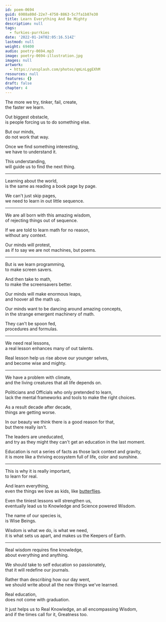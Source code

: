 ```yaml
---
id: poem-0694
guid: 6988a80d-22e7-4758-8863-5c7fa1b87e30
title: Learn Everything And Be Mighty
description: null
tags:
  - furkies-purrkies
date: '2022-01-24T02:05:16.514Z'
lastmod: null
weight: 69400
audio: poetry-0694.mp3
image: poetry-0694-illustration.jpg
images: null
artwork:
  - https://unsplash.com/photos/qmLnLggEXhM
resources: null
features: {}
draft: false
chapter: 4
---
```


The more we try, tinker, fail, create,\
the faster we learn.

Out biggest obstacle,\
is people forcing us to do something else.

But our minds,\
do not work that way.

Once we find something interesting,\
we have to understand it.

This understanding,\
will guide us to find the next thing.

---

Learning about the world,\
is the same as reading a book page by page.

We can't just skip pages,\
we need to learn in out little sequence.

---

We are all born with this amazing wisdom,\
of rejecting things out of sequence.

If we are told to learn math for no reason,\
without any context.

Our minds will protest,\
as if to say we are not machines, but poems.

---

But is we learn programming,\
to make screen savers.

And then take to math,\
to make the screensavers better.

Our minds will make enormous leaps,\
and hoover all the math up.

Our minds want to be dancing around amazing concepts,\
in the strange emergent machinery of math.

They can't be spoon fed,\
procedures and formulas.

---

We need real lessons,\
a real lesson enhances many of out talents.

Real lesson help us rise above our younger selves,\
and become wise and mighty.

---

We have a problem with climate,\
and the living creatures that all life depends on.

Politicians and Officials who only pretended to learn,\
lack the mental frameworks and tools to make the right choices.

As a result decade after decade,\
things are getting worse.

In our beauty we think there is a good reason for that,\
but there really isn't.

The leaders are uneducated,\
and try as they might they can't get an education in the last moment.

Education is not a series of facts as those lack context and gravity,\
it is more like a thriving ecosystem full of life, color and sunshine.

---

This is why it is really important,\
to learn for real.

And learn everything,\
even the things we love as kids, like [butterflies](https://phys.org/news/2022-01-scientists-urge-quick-deep-halt.html).

Even the tiniest lessons will strengthen us,\
eventually lead us to Knowledge and Science powered Wisdom.

The name of our species is,\
is Wise Beings.

Wisdom is what we do, is what we need,\
it is what sets us apart, and makes us the Keepers of Earth.

---

Real wisdom requires fine knowledge,\
about everything and anything.

We should take to self education so passionately,\
that it will redefine our journals.

Rather than describing how our day went,\
we should write about all the new things we've learned.

Real education,\
does not come with graduation.

It just helps us to Real Knowledge, an all encompassing Wisdom,\
and if the times call for it, Greatness too.
